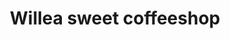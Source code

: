 ---
title: "Willea sweet coffeeshop"
url: /wiener-neustadt/willea-sweet-coffeeshop/
shop: Kaffee
---